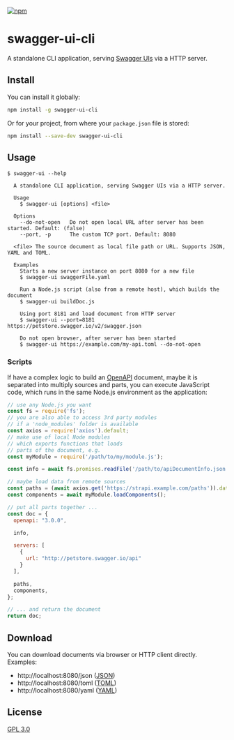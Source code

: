 [![npm](https://img.shields.io/npm/v/swagger-ui-cli.svg)](https://www.npmjs.com/package/swagger-ui-cli)

# swagger-ui-cli

A standalone CLI application, serving [Swagger UIs](https://swagger.io/tools/swagger-ui/) via a HTTP server.

## Install

You can install it globally:

```bash
npm install -g swagger-ui-cli
```

Or for your project, from where your `package.json` file is stored:

```bash
npm install --save-dev swagger-ui-cli
```

## Usage

```
$ swagger-ui --help

  A standalone CLI application, serving Swagger UIs via a HTTP server.

  Usage
    $ swagger-ui [options] <file>

  Options
    --do-not-open   Do not open local URL after server has been started. Default: (false)
    --port, -p      The custom TCP port. Default: 8080

  <file> The source document as local file path or URL. Supports JSON, YAML and TOML.

  Examples
    Starts a new server instance on port 8080 for a new file
    $ swagger-ui swaggerFile.yaml

    Run a Node.js script (also from a remote host), which builds the document
    $ swagger-ui buildDoc.js

    Using port 8181 and load document from HTTP server
    $ swagger-ui --port=8181 https://petstore.swagger.io/v2/swagger.json

    Do not open browser, after server has been started
    $ swagger-ui https://example.com/my-api.toml --do-not-open
```

### Scripts

If have a complex logic to build an [OpenAPI](https://www.openapis.org/) document, maybe it is separated into multiply sources and parts, you can execute JavaScript code, which runs in the same Node.js environment as the application:

```javascript
// use any Node.js you want
const fs = require('fs');
// you are also able to access 3rd party modules
// if a 'node_modules' folder is available
const axios = require('axios').default;
// make use of local Node modules
// which exports functions that loads
// parts of the document, e.g.
const myModule = require('/path/to/my/module.js');

const info = await fs.promises.readFile('/path/to/apiDocumentInfo.json', 'utf8');

// maybe load data from remote sources
const paths = (await axios.get('https://strapi.example.com/paths')).data;
const components = await myModule.loadComponents();

// put all parts together ...
const doc = {
  openapi: "3.0.0",

  info,

  servers: [
    {
      url: "http://petstore.swagger.io/api"
    }
  ],

  paths,
  components,
};

// ... and return the document
return doc;
```

## Download

You can download documents via browser or HTTP client directly. Examples:

* http://localhost:8080/json ([JSON](https://en.wikipedia.org/wiki/JSON))
* http://localhost:8080/toml ([TOML](https://en.wikipedia.org/wiki/TOML))
* http://localhost:8080/yaml ([YAML](https://en.wikipedia.org/wiki/YAML))

## License

[GPL 3.0](./LICENSE)
